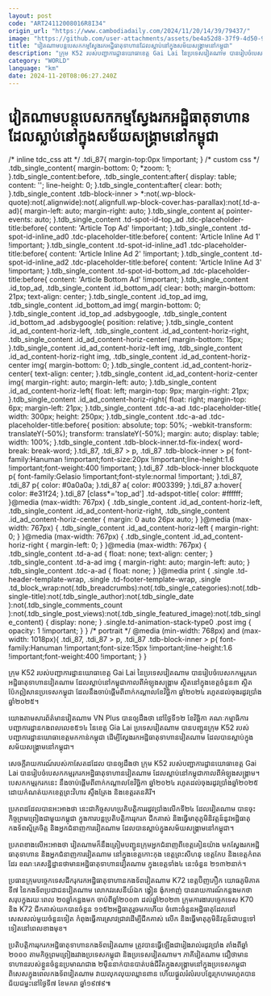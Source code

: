 ```yaml
---
layout: post
code: "ART24112008016R8I34"
origin_url: "https://www.cambodiadaily.com/2024/11/20/14/39/79437/"
image: "https://github.com/user-attachments/assets/be4a52d8-37f9-4d50-9ee4-41c76bade6fc"
title: "វៀតណាម​បន្ត​បេសកកម្ម​ស្វែងរក​អដ្ឋិធាតុ​ទាហាន​ដែល​ស្លាប់​នៅ​ក្នុង​សម័យ​សង្គ្រាម​នៅ​កម្ពុជា"
description: "ក្រុម K52 របស់​បញ្ជាការដ្ឋាន​យោធា​ខេត្ត Gai Lai នៃ​ប្រទេស​វៀតណាម បាន​រៀបចំ​បេសកកម្ម​រុករក​អដ្ឋិធាតុ​ទាហាន​វៀតណាម ដែល​ស្លាប់​នៅ​កម្ពុជា​កាលពី​អំឡុង​សង្គ្រាម ស្ថិត​នៅ​ក្នុង​ខេត្ត​ចំនួន​៣ ស្ថិត​ប៉ែក​ឦសាន​ប្រទេស​កម្ពុជា ដែល​នឹង​ចាប់ផ្តើម​ពី​ពាក់កណ្តាល​ខែ​វិច្ឆិកា ឆ្នាំ​២០២៤ រហូត​ដល់​ចុង​រដូវ​ប្រាំង​ឆ្នាំ​២០២៥។"
category: "WORLD"
language: "km"
date: 2024-11-20T08:06:27.240Z
---
```


# វៀតណាម​បន្ត​បេសកកម្ម​ស្វែងរក​អដ្ឋិធាតុ​ទាហាន​ដែល​ស្លាប់​នៅ​ក្នុង​សម័យ​សង្គ្រាម​នៅ​កម្ពុជា

/\* inline tdc\_css att \*/ .tdi\_87{ margin-top:0px !important; } /\* custom css \*/ .tdb\_single\_content{ margin-bottom: 0; \*zoom: 1; }.tdb\_single\_content:before, .tdb\_single\_content:after{ display: table; content: ''; line-height: 0; }.tdb\_single\_content:after{ clear: both; }.tdb\_single\_content .tdb-block-inner > \*:not(.wp-block-quote):not(.alignwide):not(.alignfull.wp-block-cover.has-parallax):not(.td-a-ad){ margin-left: auto; margin-right: auto; }.tdb\_single\_content a{ pointer-events: auto; }.tdb\_single\_content .td-spot-id-top\_ad .tdc-placeholder-title:before{ content: 'Article Top Ad' !important; }.tdb\_single\_content .td-spot-id-inline\_ad0 .tdc-placeholder-title:before{ content: 'Article Inline Ad 1' !important; }.tdb\_single\_content .td-spot-id-inline\_ad1 .tdc-placeholder-title:before{ content: 'Article Inline Ad 2' !important; }.tdb\_single\_content .td-spot-id-inline\_ad2 .tdc-placeholder-title:before{ content: 'Article Inline Ad 3' !important; }.tdb\_single\_content .td-spot-id-bottom\_ad .tdc-placeholder-title:before{ content: 'Article Bottom Ad' !important; }.tdb\_single\_content .id\_top\_ad, .tdb\_single\_content .id\_bottom\_ad{ clear: both; margin-bottom: 21px; text-align: center; }.tdb\_single\_content .id\_top\_ad img, .tdb\_single\_content .id\_bottom\_ad img{ margin-bottom: 0; }.tdb\_single\_content .id\_top\_ad .adsbygoogle, .tdb\_single\_content .id\_bottom\_ad .adsbygoogle{ position: relative; }.tdb\_single\_content .id\_ad\_content-horiz-left, .tdb\_single\_content .id\_ad\_content-horiz-right, .tdb\_single\_content .id\_ad\_content-horiz-center{ margin-bottom: 15px; }.tdb\_single\_content .id\_ad\_content-horiz-left img, .tdb\_single\_content .id\_ad\_content-horiz-right img, .tdb\_single\_content .id\_ad\_content-horiz-center img{ margin-bottom: 0; }.tdb\_single\_content .id\_ad\_content-horiz-center{ text-align: center; }.tdb\_single\_content .id\_ad\_content-horiz-center img{ margin-right: auto; margin-left: auto; }.tdb\_single\_content .id\_ad\_content-horiz-left{ float: left; margin-top: 9px; margin-right: 21px; }.tdb\_single\_content .id\_ad\_content-horiz-right{ float: right; margin-top: 6px; margin-left: 21px; }.tdb\_single\_content .tdc-a-ad .tdc-placeholder-title{ width: 300px; height: 250px; }.tdb\_single\_content .tdc-a-ad .tdc-placeholder-title:before{ position: absolute; top: 50%; -webkit-transform: translateY(-50%); transform: translateY(-50%); margin: auto; display: table; width: 100%; }.tdb\_single\_content .tdb-block-inner.td-fix-index{ word-break: break-word; }.tdi\_87, .tdi\_87 > p, .tdi\_87 .tdb-block-inner > p{ font-family:Hanuman !important;font-size:20px !important;line-height:1.6 !important;font-weight:400 !important; }.tdi\_87 .tdb-block-inner blockquote p{ font-family:Gelasio !important;font-style:normal !important; }.tdi\_87, .tdi\_87 p{ color: #0a0a0a; }.tdi\_87 a{ color: #003399; }.tdi\_87 a:hover{ color: #e31f24; }.tdi\_87 \[class\*='top\_ad'\] .td-adspot-title{ color: #ffffff; }@media (max-width: 767px) { .tdb\_single\_content .id\_ad\_content-horiz-left, .tdb\_single\_content .id\_ad\_content-horiz-right, .tdb\_single\_content .id\_ad\_content-horiz-center { margin: 0 auto 26px auto; } }@media (max-width: 767px) { .tdb\_single\_content .id\_ad\_content-horiz-left { margin-right: 0; } }@media (max-width: 767px) { .tdb\_single\_content .id\_ad\_content-horiz-right { margin-left: 0; } }@media (max-width: 767px) { .tdb\_single\_content .td-a-ad { float: none; text-align: center; } .tdb\_single\_content .td-a-ad img { margin-right: auto; margin-left: auto; } .tdb\_single\_content .tdc-a-ad { float: none; } }@media print { .single .td-header-template-wrap, .single .td-footer-template-wrap, .single .td\_block\_wrap:not(.tdb\_breadcrumbs):not(.tdb\_single\_categories):not(.tdb-single-title):not(.tdb\_single\_author):not(.tdb\_single\_date ):not(.tdb\_single\_comments\_count ):not(.tdb\_single\_post\_views):not(.tdb\_single\_featured\_image):not(.tdb\_single\_content) { display: none; } .single.td-animation-stack-type0 .post img { opacity: 1 !important; } } /\* portrait \*/ @media (min-width: 768px) and (max-width: 1018px){ .tdi\_87, .tdi\_87 > p, .tdi\_87 .tdb-block-inner > p{ font-family:Hanuman !important;font-size:15px !important;line-height:1.6 !important;font-weight:400 !important; } }

ក្រុម K52 របស់​បញ្ជាការដ្ឋាន​យោធា​ខេត្ត Gai Lai នៃ​ប្រទេស​វៀតណាម បាន​រៀបចំ​បេសកកម្ម​រុករក​អដ្ឋិធាតុ​ទាហាន​វៀតណាម ដែល​ស្លាប់​នៅ​កម្ពុជា​កាលពី​អំឡុង​សង្គ្រាម ស្ថិត​នៅ​ក្នុង​ខេត្ត​ចំនួន​៣ ស្ថិត​ប៉ែក​ឦសាន​ប្រទេស​កម្ពុជា ដែល​នឹង​ចាប់ផ្តើម​ពី​ពាក់កណ្តាល​ខែ​វិច្ឆិកា ឆ្នាំ​២០២៤ រហូត​ដល់​ចុង​រដូវ​ប្រាំង​ឆ្នាំ​២០២៥។

យោង​តាម​សារព័ត៌មាន​វៀតណាម VN Plus បាន​ឲ្យ​ដឹង​ថា នៅ​ថ្ងៃទី​១២ ខែ​វិច្ឆិកា គណៈកម្មាធិការ​បញ្ជាការដ្ឋាន​កងពល​លេខ​៥១៤ នៃ​ខេត្ត Gia Lai ប្រទេស​វៀតណាម បាន​បញ្ជូន​ក្រុម K52 របស់​បញ្ជាការដ្ឋាន​យោធា​ខេត្ត​មក​កាន់​កម្ពុជា ដើម្បី​ស្វែងរក​អដ្ឋិធាតុ​ទាហាន​វៀតណាម ដែល​បាន​ស្លាប់​ក្នុង​សម័យ​សង្គ្រាម​នៅ​កម្ពុជា។

សេចក្តី​រាយការណ៍​របស់​កាសែត​ដដែល បាន​ឲ្យ​ដឹង​ថា ក្រុម K52 របស់​បញ្ជាការដ្ឋាន​យោធា​ខេត្ត Gai Lai បាន​រៀបចំ​បេសកកម្ម​រុករក​អដ្ឋិធាតុ​ទាហាន​វៀតណាម ដែល​ស្លាប់​នៅ​កម្ពុជា​កាលពី​អំឡុង​សង្គ្រាម។ បេសកកម្ម​រុករក​នេះ នឹង​ចាប់ផ្តើម​ពី​ពាក់កណ្តាល​ខែ​វិច្ឆិកា ឆ្នាំ​២០២៤ រហូត​ដល់​ចុង​រដូវ​ប្រាំង​ឆ្នាំ​២០២៥ ដោយ​កំណត់​យក​ខេត្ត​ព្រះវិហារ ស្ទឹងត្រែង និង​ខេត្ត​រតនគិរី។

ប្រភព​ដដែល​បាន​អះអាង​ថា នេះ​ជា​កិច្ចសហប្រតិបត្តិការ​រដូវ​ប្រាំង​លើក​ទី​២៤ ដែល​វៀតណាម បាន​ចុះ​កិច្ចព្រមព្រៀង​ជាមួយ​កម្ពុជា ក្នុង​ការ​បន្ត​ប្រតិបត្តិការ​រុករក ជីក​គាស់ និង​ធ្វើ​មាតុភូមិ​និវត្តន៍​នូវ​អដ្ឋិធាតុ​កងទ័ព​ស្ម័គ្រចិត្ត និង​អ្នកជំនាញការ​វៀតណាម ដែល​បាន​ស្លាប់​ក្នុង​សម័យ​សង្គ្រាម​នៅ​កម្ពុជា។

ប្រភព​ខាងលើ​អះអាង​ថា វៀតណាម​ក៏​នឹង​ត្រៀម​បញ្ជូន​ក្រុម​អ្នកជំនាញ​ពី​ខេត្ត​គៀនយ៉ាង មក​ស្វែងរក​អដ្ឋិធាតុ​ទាហាន និង​អ្នកជំនាញការ​វៀតណាម នៅ​ក្នុង​ខេត្ត​កោះកុង ខេត្ត​ព្រះសីហនុ ខេត្ត​កែប និង​ខេត្ត​កំពត ដែរ ខណៈ​គេ​សន្និដ្ឋាន​ថា​មាន​អដ្ឋិធាតុ​ទាហាន​វៀតណាម ក្នុង​ខេត្ត​ទាំង​៤ នេះ​ចំនួន ២១៣២​នាក់។

ប្រធាន​ក្រុម​បច្ចេកទេស​ជីក​រុករក​អដ្ឋិធាតុ​ទាហាន​កងទ័ព​វៀតណាម K72 ខេត្ត​ប៊ិញភឿក យោធភូមិភាគ​ទី​៧ នៃ​កងទ័ព​ប្រជាជន​វៀតណាម លោក​វរសេនីយ៍ឯក ង្វៀន ង៉ុកអាញ់ បាន​រាយការណ៍​កន្លង​មក​ថា សរុប​ក្នុង​រយៈពេល ២០​ឆ្នាំ​កន្លង​មក ចាប់ពី​ឆ្នាំ​២០០៣ ដល់​ឆ្នាំ​២០២៣ ក្រុម​ការងារ​បច្ចេកទេស K70 និង K72 ជីក​គាស់​យក​បាន​ចំនួន ១១៥២​អដ្ឋិធាតុ​រួច​មក​ហើយ ចំពោះ​ចំនួន​អដ្ឋិធាតុ​ដែល​នៅ​សេសសល់​មួយ​ចំនួន​ទៀត កំពុង​ធ្វើការ​ស្រាវជ្រាវ​ដើម្បី​ជីក​គាស់ លើក និង​ធ្វើ​មាតុភូមិ​និវត្តន៍​ជា​បន្ត​ទៅ​ទៀត​នៅ​ពេល​ខាងមុខ។

ប្រតិបត្តិការ​រុករក​អដ្ឋិធាតុ​ទាហាន​កងទ័ព​វៀតណាម ត្រូវ​បាន​ធ្វើ​ឡើង​ជា​រៀងរាល់​រដូវ​ប្រាំង តាំងពី​ឆ្នាំ​២០០០ តាម​កិច្ចព្រមព្រៀង​រវាង​ប្រទេស​កម្ពុជា និង​ប្រទេស​វៀតណាម។ ភាគី​វៀតណាម ជឿ​ថា​មាន​ទាហាន​របស់​ខ្លួន​ចំនួន​ប្រមាណ​ជាង ២​ម៉ឺន​នាក់​បាន​បាត់បង់​ជីវិត​ក្នុង​សង្គ្រាម​នៅ​ក្នុង​ប្រទេស​កម្ពុជា ពិសេស​ក្នុង​ពេល​កងទ័ព​វៀតណាម វាយ​លុកលុយ​ឈ្លានពាន ហើយ​ផ្ដួល​រំលំ​របប​ខ្មែរក្រហម​រហូត​បាន​ជ័យជម្នះ​នៅ​ថ្ងៃទី​៧ ខែ​មករា ឆ្នាំ​១៩៧៩៕